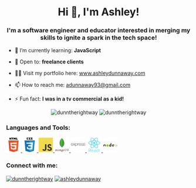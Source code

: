 <h1 align="center">Hi 👋, I'm Ashley!</h1>
<h3 align="center">I'm a software engineer and educator interested in merging my skills to ignite a spark in the tech space!</h3>

- 🌱 I’m currently learning: **JavaScript**

- 🤝 Open to: **freelance clients**

- 👩‍💻 Visit my portfolio here: www.ashleydunnaway.com

- 📫 How to reach me: adunnaway93@gmail.com

- ⚡ Fun fact: **I was in a tv commercial as a kid!**

<div align="center">
  <img src="https://github-readme-streak-stats.herokuapp.com/?user=dunntherightway&hide_border=true&theme=buefy" alt="dunntherightway">
  <img src="https://github-readme-stats.vercel.app/api/top-langs?username=dunntherightway&show_icons=true&locale=en&layout=compact&theme=buefy&hide_border=true" alt="dunntherightway">
</div>

<h3 align="left">Languages and Tools:</h3>
<p align="left"> <a href="https://www.w3.org/html/" target="_blank" rel="noreferrer"> <img src="https://raw.githubusercontent.com/devicons/devicon/master/icons/html5/html5-original-wordmark.svg" alt="html5" width="40" height="40"/> </a> <a href="https://www.w3schools.com/css/" target="_blank" rel="noreferrer"> <img src="https://raw.githubusercontent.com/devicons/devicon/master/icons/css3/css3-original-wordmark.svg" alt="css3" width="40" height="40"/> </a> <a href="https://developer.mozilla.org/en-US/docs/Web/JavaScript" target="_blank" rel="noreferrer"> <img src="https://raw.githubusercontent.com/devicons/devicon/master/icons/javascript/javascript-original.svg" alt="javascript" width="40" height="40"/> </a> <a href="https://www.mongodb.com/" target="_blank" rel="noreferrer"> <img src="https://raw.githubusercontent.com/devicons/devicon/master/icons/mongodb/mongodb-original-wordmark.svg" alt="mongodb" width="40" height="40"/> </a> <a href="https://expressjs.com" target="_blank" rel="noreferrer"> <img src="https://raw.githubusercontent.com/devicons/devicon/master/icons/express/express-original-wordmark.svg" alt="express" width="40" height="40"/> </a> <a href="https://reactjs.org/" target="_blank" rel="noreferrer"> <img src="https://raw.githubusercontent.com/devicons/devicon/master/icons/react/react-original-wordmark.svg" alt="react" width="40" height="40"/> </a> <a href="https://nodejs.org" target="_blank" rel="noreferrer"> <img src="https://raw.githubusercontent.com/devicons/devicon/master/icons/nodejs/nodejs-original-wordmark.svg" alt="nodejs" width="40" height="40"/> </a> </p>

<h3 align="left">Connect with me:</h3>
<p align="left">
<a href="https://twitter.com/dunntherightway" target="blank"><img align="center" src="https://raw.githubusercontent.com/rahuldkjain/github-profile-readme-generator/master/src/images/icons/Social/twitter.svg" alt="dunntherightway" height="30" width="40" /></a>
<a href="https://linkedin.com/in/ashley-dunnaway" target="blank"><img align="center" src="https://raw.githubusercontent.com/rahuldkjain/github-profile-readme-generator/master/src/images/icons/Social/linked-in-alt.svg" alt="ashleydunnaway" height="30" width="40" /></a>

</p>
